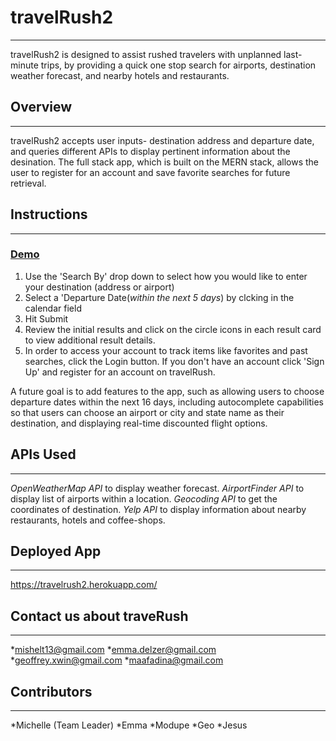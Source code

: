 # travelRush2

---

travelRush2 is designed to assist rushed travelers with unplanned last-minute trips, by providing a quick one stop search for airports, destination weather forecast, and nearby hotels and restaurants.

## Overview

---

travelRush2 accepts user inputs- destination address and departure date, and queries different APIs to display pertinent information about the desination. The full stack app, which is built on the MERN stack, allows the user to register for an account and save favorite searches for future retrieval.

## Instructions

---

### [Demo]()

1. Use the 'Search By' drop down to select how you would like to enter your destination (address or airport)
2. Select a 'Departure Date(_within the next 5 days_) by clcking in the calendar field
3. Hit Submit
4. Review the initial results and click on the circle icons in each result card to view additional result details.
5. In order to access your account to track items like favorites and past searches, click the Login button. If you don't have an account click 'Sign Up' and register for an account on travelRush.

A future goal is to add features to the app, such as allowing users to choose departure dates within the next 16 days, including autocomplete capabilities so that users can choose an airport or city and state name as their destination, and displaying real-time discounted flight options.

## APIs Used

---

_OpenWeatherMap API_ to display weather forecast.
_AirportFinder API_ to display list of airports within a location.
_Geocoding API_ to get the coordinates of destination.
_Yelp API_ to display information about nearby restaurants, hotels and coffee-shops.

## Deployed App

---

https://travelrush2.herokuapp.com/

## Contact us about traveRush

---

*mishelt13@gmail.com *emma.delzer@gmail.com *geoffrey.xwin@gmail.com *maafadina@gmail.com

## Contributors

---

*Michelle (Team Leader) *Emma *Modupe *Geo \*Jesus
